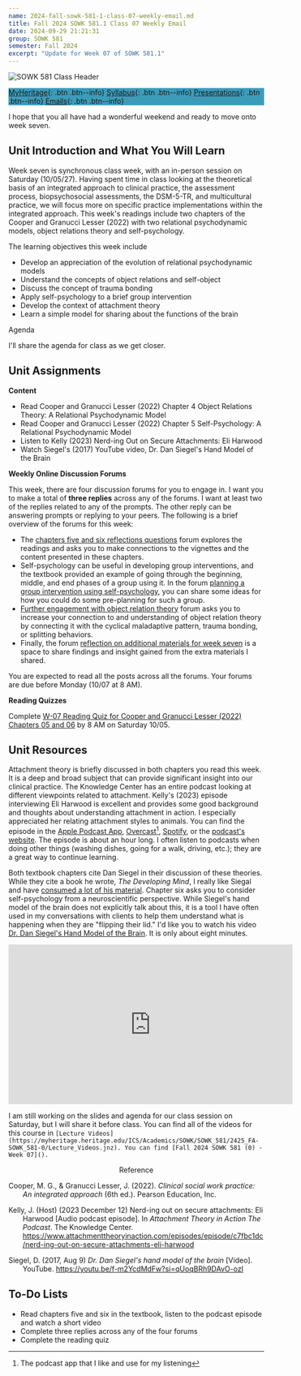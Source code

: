 ```yaml
---
name: 2024-fall-sowk-581-1-class-07-weekly-email.md
title: Fall 2024 SOWK 581.1 Class 07 Weekly Email
date: 2024-09-29 21:21:31
group: SOWK 581
semester: Fall 2024
excerpt: "Update for Week 07 of SOWK 581.1"
---
```


![SOWK 581 Class Header](https://jacobrcampbell.com/assets/media/2024-09-01-sowk-581-email-header-image.jpg)

<div style="background-color: #3b9cba; width: 100%;" markdown="1">

[MyHeritage](https://myheritage.heritage.edu/ICS/Academics/SOWK/SOWK_581/2425_FA-SOWK_581-1/){: .btn .btn--info}
[Syllabus](https://myheritage.heritage.edu/ICS/Academics/SOWK/SOWK_581/2425_FA-SOWK_581-1/Syllabus.jnz){: .btn .btn--info}
[Presentations](https://presentations.jacobrcampbell.com){: .btn .btn--info}
[Emails](https://jacobrcampbell.com/communications/){: .btn .btn--info}

</div>

I hope that you all have had a wonderful weekend and ready to move onto week seven.

## Unit Introduction and What You Will Learn

Week seven is synchronous class week, with an in-person session on Saturday (10/05/27). Having spent time in class looking at the theoretical basis of an integrated approach to clinical practice, the assessment process, biopsychosocial assessments, the DSM-5-TR, and multicultural practice, we will focus more on specific practice implementations within the integrated approach. This week's readings include two chapters of the Cooper and Granucci Lesser (2022) with two relational psychodynamic models, object relations theory and self-psychology.

The learning objectives this week include

- Develop an appreciation of the evolution of relational psychodynamic models
- Understand the concepts of object relations and self-object
- Discuss the concept of trauma bonding
- Apply self-psychology to a brief group intervention
- Develop the context of attachment theory
- Learn a simple model for sharing about the functions of the brain

Agenda

I'll share the agenda for class as we get closer.

## Unit Assignments

**Content**

- Read Cooper and Granucci Lesser (2022) Chapter 4 Object Relations Theory: A Relational Psychodynamic Model
- Read Cooper and Granucci Lesser (2022) Chapter 5 Self-Psychology: A Relational Psychodynamic Model
- Listen to Kelly (2023) Nerd-ing Out on Secure Attachments: Eli Harwood
- Watch Siegel's (2017) YouTube video, Dr. Dan Siegel's Hand Model of the Brain

**Weekly Online Discussion Forums**

This week, there are four discussion forums for you to engage in. I want you to make a total of **three replies** across any of the forums. I want at least two of the replies related to any of the prompts. The other reply can be answering prompts or replying to your peers. The following is a brief overview of the forums for this week:

- The [chapters five and six reflections questions](https://myheritage.heritage.edu/ICS/Academics/SOWK/SOWK_581/2425_FA-SOWK_581-1/🏫_W-07_930_-_106.jnz?portlet=Group_Discussion_Forums&screen=PostView&screenType=change&id=8cd7fedb-2c14-476c-bf55-2d7efe09f556) forum explores the readings and asks you to make connections to the vignettes and the content presented in these chapters.
- Self-psychology can be useful in developing group interventions, and the textbook provided an example of going through the beginning, middle, and end phases of a group using it. In the forum [planning a group intervention using self-psychology](https://myheritage.heritage.edu/ICS/Academics/SOWK/SOWK_581/2425_FA-SOWK_581-1/🏫_W-07_930_-_106.jnz?portlet=Group_Discussion_Forums&screen=PostView&screenType=change&id=1db33950-ede0-488e-9875-6646ddc274a6), you can share some ideas for how you could do some pre-planning for such a group.
- [Further engagement with object relation theory](https://myheritage.heritage.edu/ICS/Academics/SOWK/SOWK_581/2425_FA-SOWK_581-1/🏫_W-07_930_-_106.jnz?portlet=Group_Discussion_Forums&screen=PostView&screenType=change&id=57590ba7-c362-463e-8631-9dfbaec977a9) forum asks you to increase your connection to and understanding of object relation theory by connecting it with the cyclical maladaptive pattern, trauma bonding, or splitting behaviors.
- Finally, the forum [reflection on additional materials for week seven](https://myheritage.heritage.edu/ICS/Academics/SOWK/SOWK_581/2425_FA-SOWK_581-1/🏫_W-07_930_-_106.jnz?portlet=Group_Discussion_Forums&screen=PostView&screenType=change&id=aeebdf1e-9177-4706-97f8-93df8a9e0170) is a space to share findings and insight gained from the extra materials I shared.

You are expected to read all the posts across all the forums. Your forums are due before Monday (10/07 at 8 AM).

**Reading Quizzes**

Complete [W-07 Reading Quiz for Cooper and Granucci Lesser (2022) Chapters 05 and 06](https://myheritage.heritage.edu/ICS/Academics/SOWK/SOWK_581/2425_FA-SOWK_581-1/Assignments.jnz?portlet=Coursework&screen=AssignmentDetailView&screenType=change&id=53304076-3f95-41c1-a8f4-aeb645cb5df3) by 8 AM on Saturday 10/05.

## Unit Resources

Attachment theory is briefly discussed in both chapters you read this week. It is a deep and broad subject that can provide significant insight into our clinical practice. The Knowledge Center has an entire podcast looking at different viewpoints related to attachment. Kelly's (2023) episode interviewing Eli Harwood is excellent and provides some good background and thoughts about understanding attachment in action. I especially appreciated her relating attachment styles to animals. You can find the episode in the [Apple Podcast App](https://podcasts.apple.com/us/podcast/nerd-ing-out-on-secure-attachments-eli-harwood/id1305291387?i=1000638336250), [Overcast](https://overcast.fm/+AASzVYcMkr8)[^1], [Spotify](https://open.spotify.com/episode/4j7DtkYrDYxmmboAxBxoG8?si=B8GDvFB9RsKKc-EICYx5lA), or the [podcast's website](https://www.attachmenttheoryinaction.com/episodes/episode/c7fbc1dc/nerd-ing-out-on-secure-attachments-eli-harwood
). The episode is about an hour long. I often listen to podcasts when doing other things (washing dishes, going for a walk, driving, etc.); they are a great way to continue learning. 

[^1]: The podcast app that I like and use for my listening

Both textbook chapters cite Dan Siegel in their discussion of these theories. While they cite a book he wrote, _The Developing Mind_, I really like Siegal and have [consumed a lot of his material](https://drdansiegel.com). Chapter six asks you to consider self-psychology from a neuroscientific perspective. While Siegel's hand model of the brain does not explicitly talk about this, it is a tool I have often used in my conversations with clients to help them understand what is happening when they are "flipping their lid." I'd like you to watch his video [Dr. Dan Siegel's Hand Model of the Brain](https://youtu.be/f-m2YcdMdFw?si=qUoqBRh9DAvO-ozI). It is only about eight minutes.

<iframe width="560" height="315" src="https://www.youtube.com/embed/f-m2YcdMdFw?si=qUoqBRh9DAvO-ozI" title="YouTube video player" frameborder="0" allow="accelerometer; autoplay; clipboard-write; encrypted-media; gyroscope; picture-in-picture; web-share" referrerpolicy="strict-origin-when-cross-origin" allowfullscreen></iframe>

I am still working on the slides and agenda for our class session on Saturday, but I will share it before class. You can find all of the videos for this course in `[Lecture Videos](https://myheritage.heritage.edu/ICS/Academics/SOWK/SOWK_581/2425_FA-SOWK_581-0/Lecture_Videos.jnz). You can find [Fall 2024 SOWK 581 (0) - Week 07]().`

<div style="text-align: center" markdown="1">
Reference
</div>
<div style="margin: 0 0 0 2em; text-indent: -2em;" markdown="1">

Cooper, M. G., & Granucci Lesser, J. (2022). _Clinical social work practice: An integrated approach_ (6th ed.). Pearson Education, Inc. 

Kelly, J. (Host) (2023 December 12) Nerd-ing out on secure attachments: Eli Harwood [Audio podcast episode]. In _Attachment Theory in Action The Podcast_. The Knowledge Center. <https://www.attachmenttheoryinaction.com/episodes/episode/c7fbc1dc/nerd-ing-out-on-secure-attachments-eli-harwood>

Siegel, D. (2017, Aug 9) _Dr. Dan Siegel's hand model of the brain_ [Video]. YouTube. <https://youtu.be/f-m2YcdMdFw?si=qUoqBRh9DAvO-ozI>

</div>

## To-Do Lists

- Read chapters five and six in the textbook, listen to the podcast episode and watch a short video
- Complete three replies across any of the four forums
- Complete the reading quiz